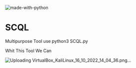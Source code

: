 ![made-with-python](https://user-images.githubusercontent.com/68772806/195983652-df7f1d8f-782f-4c25-b763-f2e857ad2ff2.svg)


# SCQL
 Multipurpose Tool
use python3 SCQL.py

Whit This Tool We Can

![Uploading VirtualBox_KaliLinux_16_10_2022_14_04_36.png…]()

